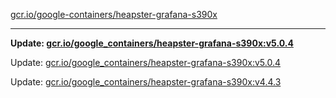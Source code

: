 [gcr.io/google-containers/heapster-grafana-s390x](https://hub.docker.com/r/cruse/heapster-grafana-s390x/tags/) 

----
**Update: [gcr.io/google_containers/heapster-grafana-s390x:v5.0.4](https://hub.docker.com/r/cruse/heapster-grafana-s390x/tags/)**

Update: [gcr.io/google_containers/heapster-grafana-s390x:v5.0.4](https://hub.docker.com/r/cruse/heapster-grafana-s390x/tags/)

Update: [gcr.io/google_containers/heapster-grafana-s390x:v4.4.3](https://hub.docker.com/r/cruse/heapster-grafana-s390x/tags/)


